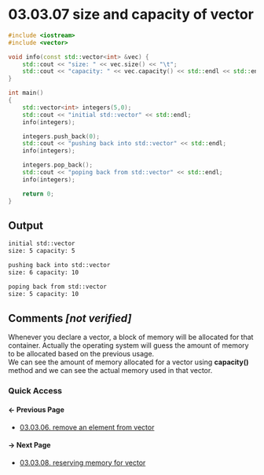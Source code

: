 # 03.03.07 size and capacity of vector

```cxx
#include <iostream>
#include <vector>

void info(const std::vector<int> &vec) {
    std::cout << "size: " << vec.size() << "\t";
    std::cout << "capacity: " << vec.capacity() << std::endl << std::endl;
}

int main()
{
    std::vector<int> integers(5,0);
    std::cout << "initial std::vector" << std::endl;
    info(integers);

    integers.push_back(0);
    std::cout << "pushing back into std::vector" << std::endl;
    info(integers);

    integers.pop_back();
    std::cout << "poping back from std::vector" << std::endl;
    info(integers);

    return 0;
}

```

## Output

```txt
initial std::vector
size: 5	capacity: 5

pushing back into std::vector
size: 6	capacity: 10

poping back from std::vector
size: 5	capacity: 10

```

## Comments *[not verified]*

Whenever you declare a vector, a block of memory will be allocated for that container.
Actually the operating system will guess the amount of memory to be allocated based on the previous usage.  
We can see the amount of memory allocated for a vector using **capacity()** method and we can see the actual memory used in that vector.  

### Quick Access

<div class="previous_page pagination">

#### &#8592; Previous Page

* [03.03.06. remove an element from vector](./../../03.stl/03.array/06.remove.md)

</div>
<div class="next_page pagination">

#### &#8594; Next Page

* [03.03.08. reserving memory for vector](./../../03.stl/03.array/08.reserve.md)

</div>

